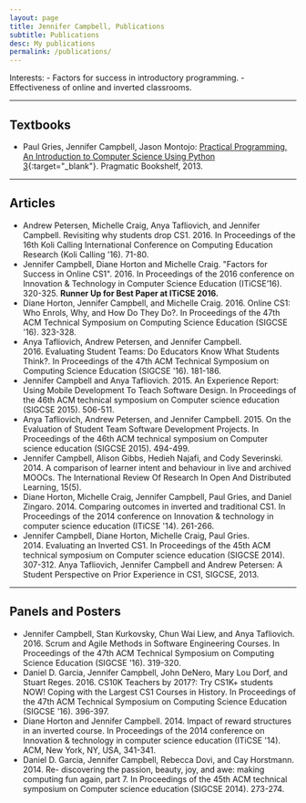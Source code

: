 ```yaml
---
layout: page
title: Jennifer Campbell, Publications
subtitle: Publications
desc: My publications
permalink: /publications/
---
```


<div class="pretty-links">

<div class="lead lead-about">
</div>
Interests:  
- Factors for success in introductory programming.  
- Effectiveness of online and inverted classrooms.

<!-- 
{::nomarkdown} 
<figure class="site-profile">
    <img src="{{ site.baseurl }}/assets/img/profile.png">
</figure>
{:/} -->

<!-- Neve aethere orbe hic *virginis trunco* in spreto diuque latarumque, mea? Ultima
sulcum antris conlapsosque potiere curvat Phasias superas adpulit vertex est
Elei est fumificisque, puniceo? Et dulcis me Argo precibus: haec blanditiae
[candida](http://murmure.org/.html). -->

---

## Textbooks

- Paul Gries, Jennifer Campbell, Jason Montojo: [Practical Programming, An Introduction to Computer Science Using Python 3](https://pragprog.com/book/gwpy2/practical-programming){:target="_blank"}. Pragmatic Bookshelf, 2013.


---

## Articles

- Andrew Petersen, Michelle Craig, Anya Tafliovich, and Jennifer Campbell. Revisiting why students drop CS1. 2016. In Proceedings of the 16th Koli Calling International Conference on Computing Education Research (Koli Calling '16). 71-80. 
- Jennifer Campbell, Diane Horton and Michelle Craig. "Factors for Success in Online CS1". 2016. In Proceedings of the 2016 conference on Innovation & Technology in Computer Science Education (ITiCSE’16). 320-325. **Runner Up for Best Paper at ITiCSE 2016.**
- Diane Horton, Jennifer Campbell, and Michelle Craig. 2016. Online CS1: Who Enrols, Why, and How Do They Do?. In Proceedings of the 47th ACM Technical Symposium on Computing Science Education (SIGCSE '16). 323-328.
- Anya Tafliovich, Andrew Petersen, and Jennifer Campbell. 2016. Evaluating Student Teams: Do Educators Know What Students Think?. In Proceedings of the 47th ACM Technical Symposium on Computing Science Education (SIGCSE '16). 181-186.
- Jennifer Campbell and Anya Tafliovich. 2015. An Experience Report: Using Mobile Development To Teach Software Design. In Proceedings of the 46th ACM technical symposium on Computer science education (SIGCSE 2015). 506-511.
- Anya Tafliovich, Andrew Petersen, and Jennifer Campbell. 2015. On the Evaluation of Student Team Software Development Projects. In Proceedings of the 46th ACM technical symposium on Computer science education (SIGCSE 2015). 494-499.
- Jennifer Campbell, Alison Gibbs, Hedieh Najafi, and Cody Severinski. 2014. A comparison of learner intent and behaviour in live and archived MOOCs. The International Review Of Research In Open And Distributed Learning, 15(5).
- Diane Horton, Michelle Craig, Jennifer Campbell, Paul Gries, and Daniel Zingaro. 2014. Comparing outcomes in inverted and traditional CS1. In Proceedings of the 2014 conference on Innovation & technology in computer science education (ITiCSE '14). 261-266.
- Jennifer Campbell, Diane Horton, Michelle Craig, Paul Gries. 2014. Evaluating an Inverted CS1. In Proceedings of the 45th ACM technical symposium on Computer science education (SIGCSE 2014). 307-312.
Anya Tafliovich, Jennifer Campbell and Andrew Petersen: A Student Perspective on Prior Experience in CS1, SIGCSE, 2013.

---

## Panels and Posters

- Jennifer Campbell, Stan Kurkovsky, Chun Wai Liew, and Anya Tafliovich. 2016. Scrum and Agile Methods in Software Engineering Courses. In Proceedings of the 47th ACM Technical Symposium on Computing Science Education (SIGCSE '16). 319-320.
- Daniel D. Garcia, Jennifer Campbell, John DeNero, Mary Lou Dorf, and Stuart Reges. 2016. CS10K Teachers by 2017?: Try CS1K+ students NOW! Coping with the Largest CS1 Courses in History. In Proceedings of the 47th ACM Technical Symposium on Computing Science Education (SIGCSE '16). 396-397.
- Diane Horton and Jennifer Campbell. 2014. Impact of reward structures in an inverted course. In Proceedings of the 2014 conference on Innovation & technology in computer science education (ITiCSE '14). ACM, New York, NY, USA, 341-341.
- Daniel D. Garcia, Jennifer Campbell, Rebecca Dovi, and Cay Horstmann. 2014. Re- discovering the passion, beauty, joy, and awe: making computing fun again, part 7. In Proceedings of the 45th ACM technical symposium on Computer science education (SIGCSE 2014). 273-274.

</div>

